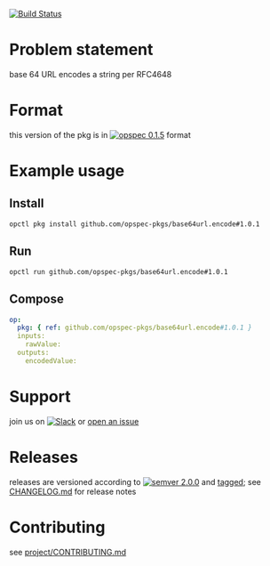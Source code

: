 [![Build Status](https://travis-ci.org/opspec-pkgs/base64url.encode.svg?branch=master)](https://travis-ci.org/opspec-pkgs/base64url.encode)

# Problem statement

base 64 URL encodes a string per RFC4648

# Format

this version of the pkg is in [![opspec 0.1.5](https://img.shields.io/badge/opspec-0.1.5-brightgreen.svg?colorA=6b6b6b&colorB=fc16be)](https://opspec.io/0.1.5/packages.html) format

# Example usage

## Install

```shell
opctl pkg install github.com/opspec-pkgs/base64url.encode#1.0.1
```

## Run

```
opctl run github.com/opspec-pkgs/base64url.encode#1.0.1
```

## Compose

```yaml
op:
  pkg: { ref: github.com/opspec-pkgs/base64url.encode#1.0.1 }
  inputs:
    rawValue:
  outputs:
    encodedValue:
```

# Support

join us on
[![Slack](https://opspec-slackin.herokuapp.com/badge.svg)](https://opspec-slackin.herokuapp.com/)
or
[open an issue](https://github.com/opspec-pkgs/base64url.encode/issues)

# Releases

releases are versioned according to
[![semver 2.0.0](https://img.shields.io/badge/semver-2.0.0-brightgreen.svg)](http://semver.org/spec/v2.0.0.html)
and [tagged](https://git-scm.com/book/en/v2/Git-Basics-Tagging); see
[CHANGELOG.md](CHANGELOG.md) for release notes

# Contributing

see
[project/CONTRIBUTING.md](https://github.com/opspec-pkgs/project/blob/master/CONTRIBUTING.md)
